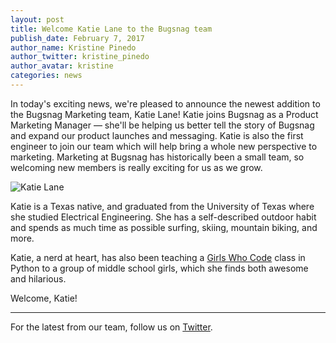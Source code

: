 ```yaml
---
layout: post
title: Welcome Katie Lane to the Bugsnag team  
publish_date: February 7, 2017
author_name: Kristine Pinedo
author_twitter: kristine_pinedo
author_avatar: kristine
categories: news
---
```


In today's exciting news, we're pleased to announce the newest addition to the Bugsnag Marketing team, Katie Lane! Katie joins Bugsnag as a Product Marketing Manager — she'll be helping us better tell the story of Bugsnag and expand our product launches and messaging. Katie is also the first engineer to join our team which will help bring a whole new perspective to marketing. Marketing at Bugsnag has historically been a small team, so welcoming new members is really exciting for us as we grow. 

![Katie Lane](/img/posts/katie-lane.jpg)

Katie is a Texas native, and graduated from the University of Texas where she studied Electrical Engineering. She has a self-described outdoor habit and spends as much time as possible surfing, skiing, mountain biking, and more.

Katie, a nerd at heart, has also been teaching a [Girls Who Code](https://girlswhocode.com/) class in Python to a group of middle school girls, which she finds both awesome and hilarious.

Welcome, Katie!

---

For the latest from our team, follow us on [Twitter](https://twitter.com/bugsnag).  
